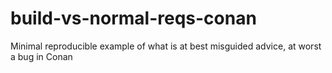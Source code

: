 # build-vs-normal-reqs-conan
Minimal reproducible example of what is at best misguided advice, at worst a bug in Conan

